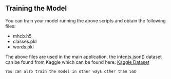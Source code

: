 ## Training the Model
You can train your model running the above scripts
and obtain the following files:
* mhcb.h5
* classes.pkl
* words.pkl

The above files are used in the main application, the intents.json() dataset can be found from Kaggle which can be found here: [Kaggle Dataset](https://www.kaggle.com/datasets/elvis23/mental-health-conversational-data)
```
You can also train the model in other ways other than SGD
```
